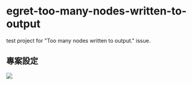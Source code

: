 # egret-too-many-nodes-written-to-output
test project for "Too many nodes written to output." issue.

## 專案設定
![](https://i.imgur.com/oujgzbh.png)

